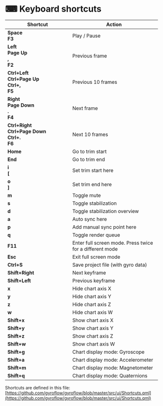 # ⌨ Keyboard shortcuts

<table><thead><tr><th width="198">Shortcut</th><th>Action</th></tr></thead><tbody><tr><td><strong>Space</strong><br><strong>F3</strong></td><td>Play / Pause</td></tr><tr><td><strong>Left</strong><br><strong>Page Up</strong><br><strong>,</strong><br><strong>F2</strong></td><td>Previous frame</td></tr><tr><td><strong>Ctrl+Left</strong><br><strong>Ctrl+Page Up</strong><br><strong>Ctrl+,</strong><br><strong>F5</strong></td><td>Previous 10 frames</td></tr><tr><td><strong>Right</strong><br><strong>Page Down</strong><br><strong>.</strong><br><strong>F4</strong></td><td>Next frame</td></tr><tr><td><strong>Ctrl+Right</strong><br><strong>Ctrl+Page Down</strong><br><strong>Ctrl+.</strong><br><strong>F6</strong></td><td>Next 10 frames</td></tr><tr><td><strong>Home</strong></td><td>Go to trim start</td></tr><tr><td><strong>End</strong></td><td>Go to trim end</td></tr><tr><td><strong>i</strong><br><strong>[</strong></td><td>Set trim start here</td></tr><tr><td><strong>o</strong><br><strong>]</strong></td><td>Set trim end here</td></tr><tr><td><strong>m</strong></td><td>Toggle mute</td></tr><tr><td><strong>s</strong></td><td>Toggle stabilization</td></tr><tr><td><strong>d</strong></td><td>Toggle stabilization overview</td></tr><tr><td><strong>a</strong></td><td>Auto sync here</td></tr><tr><td><strong>p</strong></td><td>Add manual sync point here</td></tr><tr><td><strong>q</strong></td><td>Toggle render queue</td></tr><tr><td><strong>F11</strong></td><td>Enter full screen mode. Press twice for a different mode</td></tr><tr><td><strong>Esc</strong></td><td>Exit full screen mode</td></tr><tr><td><strong>Ctrl+S</strong></td><td>Save project file (with gyro data)</td></tr><tr><td><strong>Shift+Right</strong></td><td>Next keyframe</td></tr><tr><td><strong>Shift+Left</strong></td><td>Previous keyframe</td></tr><tr><td><strong>x</strong></td><td>Hide chart axis X</td></tr><tr><td><strong>y</strong></td><td>Hide chart axis Y</td></tr><tr><td><strong>z</strong></td><td>Hide chart axis Z</td></tr><tr><td><strong>w</strong></td><td>Hide chart axis W</td></tr><tr><td><strong>Shift+x</strong></td><td>Show chart axis X</td></tr><tr><td><strong>Shift+y</strong></td><td>Show chart axis Y</td></tr><tr><td><strong>Shift+z</strong></td><td>Show chart axis Z</td></tr><tr><td><strong>Shift+w</strong></td><td>Show chart axis W</td></tr><tr><td><strong>Shift+g</strong></td><td>Chart display mode: Gyroscope</td></tr><tr><td><strong>Shift+a</strong></td><td>Chart display mode: Accelerometer</td></tr><tr><td><strong>Shift+m</strong></td><td>Chart display mode: Magnetometer</td></tr><tr><td><strong>Shift+q</strong></td><td>Chart display mode: Quaternions</td></tr></tbody></table>

Shortcuts are defined in this file: [https://github.com/gyroflow/gyroflow/blob/master/src/ui/Shortcuts.qml](https://github.com/gyroflow/gyroflow/blob/master/src/ui/Shortcuts.qml)
